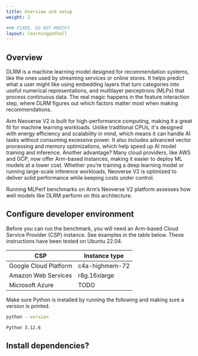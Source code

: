 ```yaml
---
title: Overview and setup
weight: 2

### FIXED, DO NOT MODIFY
layout: learningpathall
---
```


## Overview

DLRM is a machine learning model designed for recommendation systems, like the ones used by streaming services or online stores. It helps predict what a user might like using embedding layers that turn categories into useful numerical representations, and multilayer perceptrons (MLPs) that process continuous data. The real magic happens in the feature interaction step, where DLRM figures out which factors matter most when making recommendations.

Arm Neoverse V2 is built for high-performance computing, making it a great fit for machine learning workloads. Unlike traditional CPUs, it's designed with energy efficiency and scalability in mind, which means it can handle AI tasks without consuming excessive power. It also includes advanced vector processing and memory optimizations, which help speed up AI model training and inference. Another advantage? Many cloud providers, like AWS and GCP, now offer Arm-based instances, making it easier to deploy ML models at a lower cost. Whether you’re training a deep learning model or running large-scale inference workloads, Neoverse V2 is optimized to deliver solid performance while keeping costs under control.

Running MLPerf benchmarks on Arm’s Neoverse V2 platform assesses how well models like DLRM perform on this architecture.

## Configure developer environment

Before you can run the benchmark, you will need an Arm-based Cloud Service Provider (CSP) instance. See examples in the table below. These instructions have been tested on Ubuntu 22.04.

|         CSP           |  Instance type |
| --------------------- | -------------- |
| Google Cloud Platform | c4a-highmem-72 |
| Amazon Web Services   | r8g.16xlarge   |
| Microsoft Azure       | TODO           |

Make sure Python is installed by running the following and making sure a version is printed.

```bash
python --version
```

```output
Python 3.12.6
```

## Install dependencies?